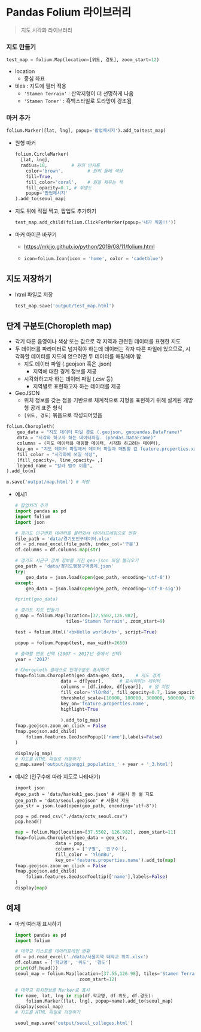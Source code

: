 # Pandas Folium 라이브러리

> 지도 시각화 라이브러리

### 지도 만들기

```python
test_map = folium.Map(location=[위도, 경도], zoom_start=12)
```

- location
  - 중심 좌표
- tiles : 지도에 필터 적용
  - `'Stamen Terrain'` : 산악지형이 더 선명하게 나옴
  - `'Stamen Toner'` : 흑백스타일로 도라망이 강조됨

### 마커 추가

```python
folium.Marker([lat, lng], popup='팝업메시지').add_to(test_map)
```

- 원형 마커

  ```python
  folium.CircleMarker(
  	[lat, lng],
  	radius=10,         # 원의 반지름
      color='brown',         # 원의 둘레 색상
      fill=True,
      fill_color='coral',    # 원을 채우는 색
      fill_opacity=0.7, # 투명도    
      popup='팝업메시지'
  ).add_to(seoul_map)
  ```

- 지도 위에 직접 찍고, 팝업도 추가하기

  ```python
  test_map.add_child(folium.ClickForMarker(popup='내가 찍음!!'))
  ```

- 마커 아이콘 바꾸기

  - https://mkjjo.github.io/python/2019/08/11/folium.html

  - ```python
    icon=folium.Icon(icon = 'home', color = 'cadetblue')
    ```



## 지도 저장하기

- html 파일로 저장

  ```python
  test_map.save('output/test_map.html')
  ```



## 단계 구분도(Choropleth map)

- 각기 다른 음영이나 색상 또는 값으로 각 지역과 관련된 데이터를 표현한 지도
- 두 데이터를 파라미터로 넘겨줘야 하는데 데이터는 각자 다른 파일에 있으므로, 시각화할 데이터를 지도에 얹으려면 두 데이터를 매핑해야 함
  - 지도 데이터 파일 (.geojson 혹은 .json)
    - 지역에 대한 경계 정보를 제공
  - 시각화하고자 하는 데이터 파일 (.csv 등)
    - 지역별로 표현하고자 하는 데이터를 제공
- GeoJSON
  - 위치 정보를 갖는 점을 기반으로 체계적으로 지형을 표현하기 위해 설계된 개방형 공개 표준 형식
  - `[위도, 경도]` 묶음으로 작성되어있음

```python
folium.Choropleth(
	geo_data = "지도 데이터 파일 경로 (.geojson, geopandas.DataFrame)"
	data = "시각화 하고자 하는 데이터파일. (pandas.DataFrame)"
	columns = (지도 데이터와 매핑할 데이터, 시각화 하고려는 데이터),
	key_on = "지도 데이터 파일에서 데이터 파일과 매핑할 값 feature.properties.xxx",
	fill_color = "시각화에 쓰일 색상",
	[fill_opacity=, line_opacity= ,]
	legend_name = "칼라 범주 이름",
).add_to(m)

m.save('output/map.html') # 저장
```

- 예시1

  ```python
  # 팝업처리 추가
  import pandas as pd
  import folium
  import json
  
  # 경기도 인구변화 데이터를 불러와서 데이터프레임으로 변환
  file_path = 'data/경기도인구데이터.xlsx'
  df = pd.read_excel(file_path, index_col='구분')  
  df.columns = df.columns.map(str)
  
  # 경기도 시군구 경계 정보를 가진 geo-json 파일 불러오기
  geo_path = 'data/경기도행정구역경계.json'
  try:
      geo_data = json.load(open(geo_path, encoding='utf-8'))
  except:
      geo_data = json.load(open(geo_path, encoding='utf-8-sig'))
  
  #print(geo_data)
  
  # 경기도 지도 만들기
  g_map = folium.Map(location=[37.5502,126.982], 
                     tiles='Stamen Terrain', zoom_start=9)
  
  test = folium.Html('<b>Hello world</b>', script=True)
  
  popup = folium.Popup(test, max_width=2650)
  
  # 출력할 연도 선택 (2007 ~ 2017년 중에서 선택)
  year = '2017'  
  
  # Choropleth 클래스로 단계구분도 표시하기
  fmap=folium.Choropleth(geo_data=geo_data,    # 지도 경계
                   data = df[year],      # 표시하려는 데이터
                   columns = [df.index, df[year]],  # 열 지정
                   fill_color='YlOrRd', fill_opacity=0.7, line_opacity=0.3,
                   threshold_scale=[10000, 100000, 300000, 500000, 700000],               
                   key_on='feature.properties.name',
                   highlight=True
                   
                   ).add_to(g_map)
  fmap.geojson.zoom_on_click = False
  fmap.geojson.add_child(
      folium.features.GeoJsonPopup(['name'],labels=False)
  )
  
  display(g_map)
  # 지도를 HTML 파일로 저장하기
  g_map.save('output/gyonggi_population_' + year + '_3.html')
  ```

- 예시2 (인구수에 따라 지도로 나타내기)

  ```
  import json
  #geo_path = 'data/hankuk1_geo.json' # 서울시 동 별 지도
  geo_path = 'data/seoul.geojson' # 서울시 지도
  geo_str = json.load(open(geo_path, encoding='utf-8'))
  
  pop = pd.read_csv("./data/cctv_seoul.csv")
  pop.head()
  ```

  ```python
  map = folium.Map(location=[37.5502, 126.982], zoom_start=11)
  fmap=folium.Choropleth(geo_data = geo_str,
                 data = pop,
                 columns = ['구별', '인구수'],
                 fill_color = 'YlGnBu',
                 key_on='feature.properties.name').add_to(map)
  fmap.geojson.zoom_on_click = False
  fmap.geojson.add_child(
      folium.features.GeoJsonTooltip(['name'],labels=False)
  )
  display(map)
  ```



## 예제

- 마커 여러개 표시하기

  ```python
  import pandas as pd
  import folium
  
  # 대학교 리스트를 데이터프레임 변환
  df = pd.read_excel('./data/서울지역 대학교 위치.xlsx')
  df.columns = ['학교명', '위도', '경도']
  print(df.head())
  seoul_map = folium.Map(location=[37.55,126.98], tiles='Stamen Terrain', 
                          zoom_start=12)
  
  # 대학교 위치정보를 Marker로 표시
  for name, lat, lng in zip(df.학교명, df.위도, df.경도):
      folium.Marker([lat, lng], popup=name).add_to(seoul_map)
  display(seoul_map)
  # 지도를 HTML 파일로 저장하기
  
  seoul_map.save('output/seoul_colleges.html')
  ```

